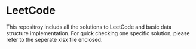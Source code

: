 LeetCode
========
This repositroy includs all the solutions to LeetCode and basic data structure implementation.
For quick checking one specific solution, please refer to the seperate xlsx file enclosed.
